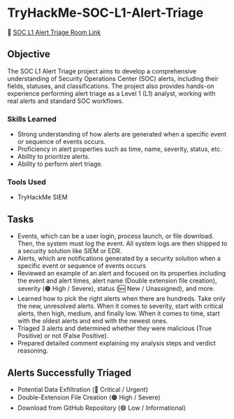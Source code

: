 # TryHackMe-SOC-L1-Alert-Triage
🔗 [SOC L1 Alert Triage Room Link](https://tryhackme.com/room/socl1alerttriage)

## Objective

The SOC L1 Alert Triage project aims to develop a comprehensive understanding of Security Operations Center (SOC) alerts, including their fields, statuses, and classifications. The project also provides hands-on experience performing alert triage as a Level 1 (L1) analyst, working with real alerts and standard SOC workflows.

### Skills Learned

- Strong understanding of how alerts are generated when a specific event or sequence of events occurs.
- Proficiency in alert properties such as time, name, severity, status, etc.
- Ability to prioritize alerts.
- Ability to perform alert triage.

### Tools Used

- TryHackMe SIEM

## Tasks
- Events, which can be a user login, process launch, or file download. Then, the system must log the event. All system logs are then shipped to a security solution like SIEM or EDR.
- Alerts, which are notifications generated by a security solution when a specific event or sequence of events occurs
- Reviewed an example of an alert and focused on its properties including the event and alert times, alert name (Double extension file creation), severity (🟠 High / Severe), status (🆕 New / Unassigned), and more.
- Learned how to pick the right alerts when there are hundreds. Take only the new, unresolved alerts. When it comes to severity, start with critical alerts, then high, medium, and finally low. When it comes to time, start with the oldest alerts and end with the newest ones.
- Triaged 3 alerts and determined whether they were malicious (True Positive) or not (False Positive).
- Prepared detailed comment explaining my analysis steps and verdict reasoning.

## Alerts Successfully Triaged
- Potential Data Exfiltration (🔴 Critical / Urgent)
- Double-Extension File Creation (🟠 High / Severe)
- Download from GitHub Repository (🟢 Low / Informational)
